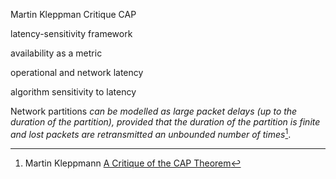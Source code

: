 Martin Kleppman Critique CAP

latency-sensitivity framework

availability as a metric

operational and network latency

algorithm sensitivity to latency

Network partitions *can be modelled as large packet delays (up to the duration of the partition), provided that the duration of the partition is finite and lost packets are retransmitted an unbounded number of times*[^kleppmann].


[^kleppmann]: Martin Kleppmann [A Critique of the CAP Theorem](https://arxiv.org/abs/1509.05393)